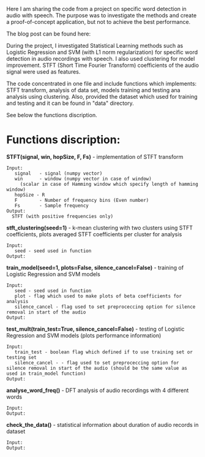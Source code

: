Here I am sharing the code from a project on specific word detection in audio with speech. The purpose was to investigate the methods and create a proof-of-concept application, but not to achieve the best performance.

The blog post can be found here:  

During the project, I investigated Statistical Learning methods such as Logistic Regression and SVM (with L1 norm regularization) for specific word detection in audio recordings with speech. I also used clustering for model improvement. STFT (Short Time Fourier Transform) coefficients of the audio signal were used as features.

The code concentrated in one file and include functions which implements: STFT transform, analysis of data set, models training and testing ana analysis using clustering. Also, provided the dataset which used for training and testing and it can be found in "data" directory.

See below the functions discription.

# Functions discription:

**STFT(signal, win, hopSize, F, Fs)** - implementation of STFT transform
```
Input:
   signal 	- signal (numpy vector)
   win		- window (numpy vector in case of window) 
     (scalar in case of Hamming window which specify length of hamming window) 
   hopSize - R
   F 		- Number of frequency bins (Even number) 
   Fs 		- Sample frequency
Output:
  STFT (with positive frequencies only)
```

**stft_clustering(seed=1)** - k-mean clustering with two clusters using STFT coefficients, plots averaged STFT coefficients per cluster for analysis
```
Input:
   seed - seed used in function
Output:
```

**train_model(seed=1, plots=False, silence_cancel=False)** - training of Logistic Regression and SVM models
```
Input:
   seed - seed used in function
   plot - flag which used to make plots of beta coefficients for analysis
   silence_cancel - flag used to set preproceccing option for silence removal in start of the audio
Output:
```

**test_mult(train_test=True, silence_cancel=False)** - testing of Logistic Regression and SVM models (plots performance information)
```
Input:
   train_test - boolean flag which defined if to use training set or testing set
   silence_cancel - - flag used to set preproceccing option for silence removal in start of the audio (should be the same value as used in train_model function)
Output:
```

**analyse_word_freq()** - DFT analysis of audio recordings with 4 different words 
```
Input:
Output:
```

**check_the_data()** - statistical information about duration of audio records in dataset
```
Input:
Output:
```
